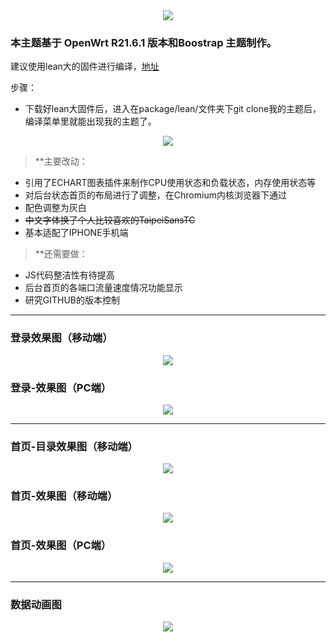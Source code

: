 <div align=center>
<img src="https://github.com/netitgo/stuff/blob/main/JJ%20Logo.png?raw=true">
</div>

### 本主题基于 OpenWrt R21.6.1 版本和Boostrap 主题制作。

建议使用lean大的固件进行编译，[地址](https://github.com/coolsnowwolf/lede/)

步骤：
- 下载好lean大固件后，进入在package/lean/文件夹下git clone我的主题后，编译菜单里就能出现我的主题了。
<div align=center>
<img src="https://user-images.githubusercontent.com/72277244/131247747-61340b2d-753f-4fae-a070-f873aa3d5402.png">
</div>


>**主要改动：
- 引用了ECHART图表插件来制作CPU使用状态和负载状态，内存使用状态等
- 对后台状态首页的布局进行了调整，在Chromium内核浏览器下通过
- 配色调整为灰白
- ~~中文字体换了个人比较喜欢的TaipeiSansTC~~
- 基本适配了IPHONE手机端

>**还需要做：
- JS代码整洁性有待提高
- 后台首页的各端口流量速度情况功能显示
- 研究GITHUB的版本控制

---

### 登录效果图（移动端）
<div align=center>
<img src="https://github.com/netitgo/stuff/blob/main/screenshots_login_mobile.png?raw=true">
</div>

### 登录-效果图（PC端）
<div align=center>
<img src="https://github.com/netitgo/stuff/blob/main/screenshots_login.png?raw=true">
</div>

---

### 首页-目录效果图（移动端）
<div align=center>
<img src="https://github.com/netitgo/stuff/blob/main/screenshots_menu_mobile.gif?raw=true">
</div>

### 首页-效果图（移动端）
<div align=center>
<img src="https://github.com/netitgo/stuff/blob/main/screenshots_login_mobile.gif?raw=true">
</div>

### 首页-效果图（PC端）
<div align=center>
<img src="https://github.com/netitgo/stuff/blob/main/screenshots_main.png?raw=true">
</div>

---

### 数据动画图
<div align=center>
<img src="https://github.com/netitgo/stuff/blob/main/screenshots_main.gif?raw=true">
</div>